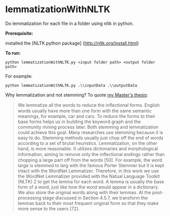 lemmatizationWithNLTK
=====================

Do lemmatization for each file in a folder using nltk in python.

<b>Prerequisite: </b>

installed the [NLTK python package] (http://nltk.org/install.html)


<b>To run:</b>

`python lemmatizationWithNLTK.py <input folder path> <output folder path>`

For example:

`python lemmatizationWithNLTK.py .\\inputData .\\outputData`

Why lemmatization and not stemming?
To quote [my Master's thesis](https://www.google.ca/url?sa=t&rct=j&q=&esrc=s&source=web&cd=1&ved=0CDAQFjAA&url=http%3A%2F%2Fera.library.ualberta.ca%2Fpublic%2Fdatastream%2Fget%2Fuuid%3Aeb31a8b0-d7de-4042-8d36-e2bc8612ee60%2FDS1&ei=ktCoUcrDJamViAK0yoAQ&usg=AFQjCNGRDDSj7Cke-yuOhkrfHmW9-f6kBg&sig2=tWZqTJ3xPXDOLqWMy9hgOA&bvm=bv.47244034,d.cGE&cad=rjt):

> We lemmatize all the words to reduce the inﬂectional forms. English words usually have more than one form with the same semantic meanings, for example, car and cars. To reduce the forms to their base forms helps us in building the keyword graph and the community mining process later. Both stemming and lemmatization could achieve this goal. Many researches use stemming because it is easy to do. Stemming methods usually just chop off the end of words according to a set of brutal heuristics. Lemmatization, on the other hand, is more reasonable. It utilizes dictionaries and morphological information, aiming to remove only the inﬂectional endings rather than chopping a large part off from the words [50]. For example, the word large is stemmed to larg with the famous Porter Stemmer but it is kept intact with the WordNet Lemmatizer. Therefore, in this work we use the WordNet Lemmatizer provided with the Natual Language Toolkit (NLTK) 2 to get the lemma for each word. A lemma is usually the base form of a word, just like how the word would appear in a dictionary. We also store the original words along with their lemmas. At the post-processing stage discussed in Section 4.5.7, we transform the lemmas back to their most frequent original form so that they make more sense to the users [72].
